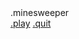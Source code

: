 <!DOCTYPE html>
<html lang="en">
<head>
    <meta charset="UTF-8">
    <meta name="viewport" content="width=device-width, initial-scale=1.0">
    <link href="https://fonts.googleapis.com/css2?family=Open+Sans:wght@300;400;600;700;800&display=swap" rel="stylesheet">
    <link rel="stylesheet" type="text/css" href="./Minesweeper/css/style.css">
    <title>Minesweeper</title>
</head>
<body>
    <div class="header"><span class="adjust">.</span>minesweeper</div>
    <div class="mid">
        <div class="btn-hold">
            <a class="btns" id="play-btn" href="#"><span class="adjust">.</span>play</a>
            <a class="btns" href="#"><span class="adjust">.</span>quit</a>
        </div>
    </div>
    <script src="./Minesweeper/js/script.js"></script>
</body>
</html>
